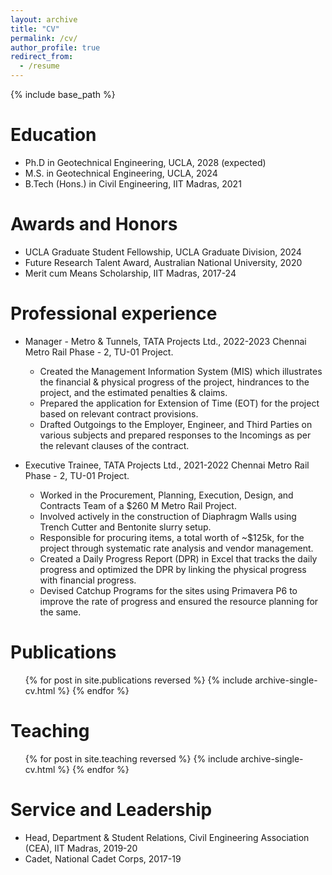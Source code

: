 ```yaml
---
layout: archive
title: "CV"
permalink: /cv/
author_profile: true
redirect_from:
  - /resume
---
```


{% include base_path %}

Education
======
* Ph.D in Geotechnical Engineering, UCLA, 2028 (expected)
* M.S. in Geotechnical Engineering, UCLA, 2024
* B.Tech (Hons.) in Civil Engineering, IIT Madras, 2021

Awards and Honors
======
* UCLA Graduate Student Fellowship, UCLA Graduate Division, 2024
* Future Research Talent Award, Australian National University, 2020
* Merit cum Means Scholarship, IIT Madras, 2017-24

Professional experience
======
* Manager - Metro & Tunnels, TATA Projects Ltd., 2022-2023
  Chennai Metro Rail Phase - 2, TU-01 Project.
  * Created the Management Information System (MIS) which illustrates the financial & physical progress of the project, hindrances to the project, and the estimated penalties & claims.
  * Prepared the application for Extension of Time (EOT) for the project based on relevant contract provisions.
  * Drafted Outgoings to the Employer, Engineer, and Third Parties on various subjects and prepared responses to the Incomings as per the relevant clauses of the contract.

* Executive Trainee, TATA Projects Ltd., 2021-2022
  Chennai Metro Rail Phase - 2, TU-01 Project.
  * Worked in the Procurement, Planning, Execution, Design, and Contracts Team of a $260 M Metro Rail Project.
  * Involved actively in the construction of Diaphragm Walls using Trench Cutter and Bentonite slurry setup.
  * Responsible for procuring items, a total worth of ~$125k, for the project through systematic rate analysis and vendor management.
  * Created a Daily Progress Report (DPR) in Excel that tracks the daily progress and  optimized the DPR by linking the physical progress with financial progress.
  * Devised Catchup Programs for the sites using Primavera P6 to improve the rate of progress and ensured the resource planning for the same.
 
Publications
======
  <ul>{% for post in site.publications reversed %}
    {% include archive-single-cv.html %}
  {% endfor %}</ul>
  
Teaching
======
  <ul>{% for post in site.teaching reversed %}
    {% include archive-single-cv.html %}
  {% endfor %}</ul>
  
Service and Leadership
======
* Head, Department & Student Relations, Civil Engineering Association (CEA), IIT Madras, 2019-20
* Cadet, National Cadet Corps, 2017-19
